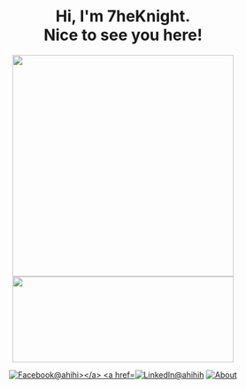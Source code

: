 <h1 align=center>Hi, I'm 7heKnight.<br>Nice to see you here!</h1>
<p align=center>
  <kbd><img width=400 src="https://github-readme-stats.vercel.app/api?username=7heknight&bg_color=00000000&text_color=58a6ff&hide_border=true&disable_animations=true&include_all_commits=true"><img height=155 width=400 src="https://github-readme-stats.vercel.app/api/top-langs/?username=7heknight&layout=compact&langs_count=10&bg_color=00000000&text_color=58a6ff&hide_border=true&disable_animations=true&card_width=485&line_height=35" /></kbd>
</p>

<p align=center>
<a href="https://www.facebook.com/7h3knight/"><img src="https://img.shields.io/badge/Facebook--_.svg?style=social&logo=facebook" alt="Facebook@ahihi></a>
<a href="https://www.linkedin.com/in/7heknight/"><img src="https://img.shields.io/badge/LinkedIn--_.svg?style=social&logo=linkedin" alt="LinkedIn@ahihih"></a>
<a href="https://github.com/7heKnight/"><img src="https://img.shields.io/badge/About--_.svg?style=about" alt="About"></a>
</p>
